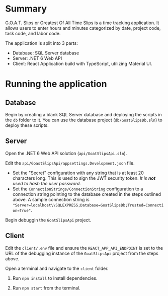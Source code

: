 # Summary

G.O.A.T. Slips or Greatest Of All Time Slips is a time tracking application. It allows users to enter hours and minutes categorized by date, project code, task code, and labor code.

The application is split into 3 parts:

- Database: SQL Server database
- Server: .NET 6 Web API
- Client: React Application build with TypeScript, utilizing Material UI.

# Running the application

## Database

Begin by creating a blank SQL Server database and deploying the scripts in the `db` folder to it. You can use the database project (`db/GoatSlipsDb.sln`) to deploy these scripts.

## Server

Open the .NET 6 Web API solution (`api/GoatSlipsApi.sln`).

Edit the `api/GoastSlipsApi/appsettings.Development.json` file.

- Set the "Secret" configuration with any string that is at least 20 characters long. This is used to sign the JWT security token. _It is **not** used to hash the user password._
- Set the `ConnectionStrings/ConnectionString` configuration to a connection string pointing to the database created in the steps outlined above. A sample connection string is `"Server=localhost\\SQLEXPRESS;Database=GoatSlipsDb;Trusted=Connection=True"`.

Begin debuggin the `GoatSlipsApi` project.

## Client

Edit the `client/.env` file and ensure the `REACT_APP_API_ENDPOINT` is set to the URL of the debugging instance of the `GoatSlipsApi` project from the steps above.

Open a terminal and navigate to the `client` folder.

1. Run `npm install` to install dependencies.

2. Run `npm start` from the terminal.
